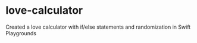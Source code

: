 # love-calculator
Created a love calculator with if/else statements and randomization in Swift Playgrounds
